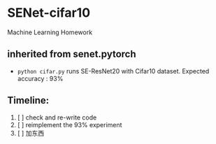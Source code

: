 # SENet-cifar10
Machine Learning Homework


## inherited from senet.pytorch
* `python cifar.py` runs SE-ResNet20 with Cifar10 dataset. Expected accuracy : $93\%$


## Timeline:
1. [ ] check and re-write code
2. [ ] reimplement the 93% experiment
3. [ ] 加东西